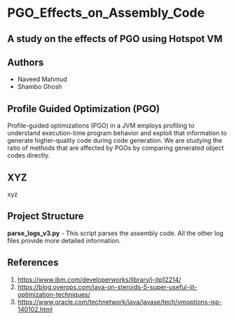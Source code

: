 # PGO_Effects_on_Assembly_Code
## A study on the effects of PGO using Hotspot VM


## Authors
* Naveed Mahmud
* Shambo Ghosh



## Profile Guided Optimization (PGO)

Profile-guided optimizations (PGO) in a JVM employs profiling to understand execution-time program behavior and exploit that information to generate higher-quality code during code generation. We are studying the ratio of methods that are affected by PGOs by comparing generated object codes directly.

## XYZ
xyz

## Project Structure

 **parse_logs_v3.py** - This script parses the assembly code.
 All the other log files provide more detailed information.

## References

1. https://www.ibm.com/developerworks/library/j-jtp12214/
2. https://blog.overops.com/java-on-steroids-5-super-useful-jit-optimization-techniques/
3. https://www.oracle.com/technetwork/java/javase/tech/vmoptions-jsp-140102.html



